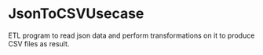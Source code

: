 # JsonToCSVUsecase

ETL program to read json data and perform transformations on it to produce CSV files as result.
